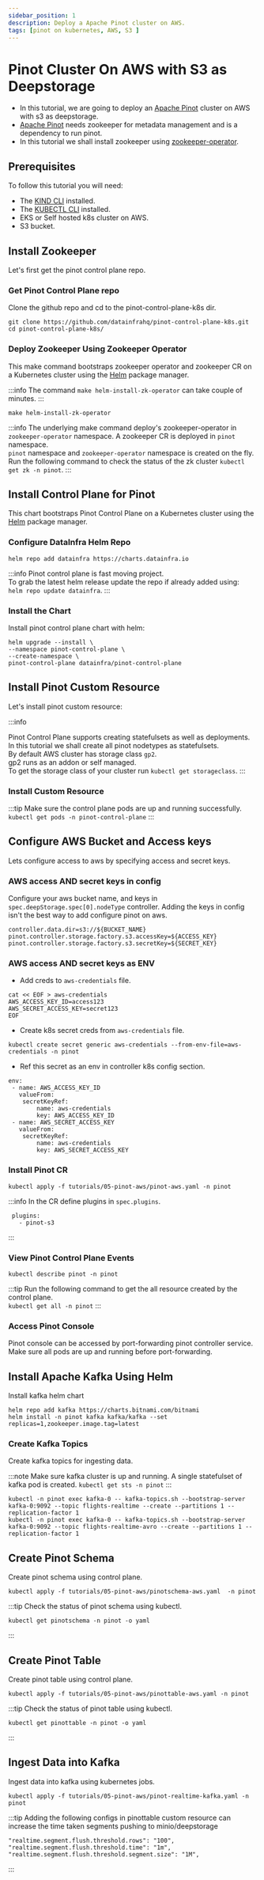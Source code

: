```yaml
---
sidebar_position: 1
description: Deploy a Apache Pinot cluster on AWS.
tags: [pinot on kubernetes, AWS, S3 ]
---
```


# Pinot Cluster On AWS with S3 as Deepstorage

-   In this tutorial, we are going to deploy an [Apache Pinot](https://github.com/apache/pinot) cluster on AWS with s3 as deepstorage.
-   [Apache Pinot](https://github.com/apache/pinot) needs zookeeper for metadata management and is a dependency to run pinot.
-   In this tutorial we shall install zookeeper using [zookeeper-operator](https://github.com/pravega/zookeeper-operator).

## Prerequisites

To follow this tutorial you will need:

-   The [KIND CLI](https://kind.sigs.k8s.io/docs/user/quick-start#installation) installed.
-   The [KUBECTL CLI](https://kubernetes.io/docs/tasks/tools/#kubectl) installed.
-   EKS or Self hosted k8s cluster on AWS.
-   S3 bucket.

## Install Zookeeper

Let's first get the pinot control plane repo.

### Get Pinot Control Plane repo

Clone the github repo and cd to the pinot-control-plane-k8s dir.

<TerminalWindow>

```
git clone https://github.com/datainfrahq/pinot-control-plane-k8s.git
cd pinot-control-plane-k8s/
```

</TerminalWindow>

### Deploy Zookeeper Using Zookeeper Operator

This make command bootstraps zookeeper operator and zookeeper CR on a Kubernetes cluster using the [Helm](https://helm.sh/) package manager.

:::info
The command `make helm-install-zk-operator` can take couple of minutes.
:::

<TerminalWindow>

```
make helm-install-zk-operator
```

</TerminalWindow>

:::info
The underlying make command deploy's zookeeper-operator in `zookeeper-operator` namespace.
A zookeeper CR is deployed in `pinot` namespace.  
`pinot` namespace and `zookeeper-operator` namespace is created on the fly.  
Run the following command to check the status of the zk cluster `kubectl get zk -n pinot`.
:::

## Install Control Plane for Pinot

This chart bootstraps Pinot Control Plane on a Kubernetes cluster using the [Helm](https://helm.sh/) package manager.

### Configure DataInfra Helm Repo

<TerminalWindow>

```
helm repo add datainfra https://charts.datainfra.io
```

</TerminalWindow>

:::info
Pinot control plane is fast moving project.  
To grab the latest helm release update the repo
if already added using:  
`helm repo update datainfra`.
:::

### Install the Chart

Install pinot control plane chart with helm:

<TerminalWindow>

```
helm upgrade --install \
--namespace pinot-control-plane \
--create-namespace \
pinot-control-plane datainfra/pinot-control-plane
```

</TerminalWindow>

## Install Pinot Custom Resource

Let's install pinot custom resource:

:::info

Pinot Control Plane supports creating statefulsets as well as deployments.  
In this tutorial we shall create all pinot nodetypes as statefulsets.  
By default AWS cluster has storage class `gp2`.         
gp2 runs as an addon or self managed.       
To get the storage class of your cluster run `kubectl get storageclass`.
:::

### Install Custom Resource

:::tip
Make sure the control plane pods are up and running successfully.       
```kubectl get pods -n pinot-control-plane```
:::

## Configure AWS Bucket and Access keys

Lets configure access to aws by specifying access and secret keys.

### AWS access AND secret keys in config 
Configure your aws bucket name, and keys in ```spec.deepStorage.spec[0].nodeType``` controller.
Adding the keys in config isn't the best way to add configure pinot on aws.

```
controller.data.dir=s3://${BUCKET_NAME}
pinot.controller.storage.factory.s3.accessKey=${ACCESS_KEY}
pinot.controller.storage.factory.s3.secretKey=${SECRET_KEY}
```
### AWS access AND secret keys as ENV 

- Add creds to ```aws-credentials``` file.

<TerminalWindow>

```
cat << EOF > aws-credentials
AWS_ACCESS_KEY_ID=access123
AWS_SECRET_ACCESS_KEY=secret123
EOF
```

</TerminalWindow>

- Create k8s secret creds from ```aws-credentials``` file.

<TerminalWindow>

```
kubectl create secret generic aws-credentials --from-env-file=aws-credentials -n pinot
```

</TerminalWindow>

- Ref this secret as an env in controller k8s config section.

<TerminalWindow>

```
env:
 - name: AWS_ACCESS_KEY_ID
   valueFrom:
    secretKeyRef:
        name: aws-credentials
        key: AWS_ACCESS_KEY_ID
 - name: AWS_SECRET_ACCESS_KEY
   valueFrom:
    secretKeyRef:
        name: aws-credentials
        key: AWS_SECRET_ACCESS_KEY
```

</TerminalWindow>


### Install Pinot CR

<TerminalWindow>

```
kubectl apply -f tutorials/05-pinot-aws/pinot-aws.yaml -n pinot
```

</TerminalWindow>

:::info
In the CR define plugins in ```spec.plugins```.
```
 plugins:
   - pinot-s3
```
:::
### View Pinot Control Plane Events

<TerminalWindow>

```
kubectl describe pinot -n pinot
```

</TerminalWindow>


:::tip
Run the following command to get the all resource created by the control plane.  
`kubectl get all -n pinot`
:::

### Access Pinot Console

Pinot console can be accessed by port-forwarding pinot controller service. Make sure all pods are up and running before port-forwarding.

## Install Apache Kafka Using Helm

Install kafka helm chart

<TerminalWindow>

```
helm repo add kafka https://charts.bitnami.com/bitnami
helm install -n pinot kafka kafka/kafka --set replicas=1,zookeeper.image.tag=latest
```

</TerminalWindow>

### Create Kafka Topics

Create kafka topics for ingesting data.

:::note
Make sure kafka cluster is up and running. 
A single statefulset of kafka pod is created.
```kubectl get sts -n pinot```
:::

<TerminalWindow>

```
kubectl -n pinot exec kafka-0 -- kafka-topics.sh --bootstrap-server kafka-0:9092 --topic flights-realtime --create --partitions 1 --replication-factor 1
kubectl -n pinot exec kafka-0 -- kafka-topics.sh --bootstrap-server kafka-0:9092 --topic flights-realtime-avro --create --partitions 1 --replication-factor 1
```

</TerminalWindow>

## Create Pinot Schema 

Create pinot schema using control plane. 

<TerminalWindow>

```
kubectl apply -f tutorials/05-pinot-aws/pinotschema-aws.yaml  -n pinot
```

</TerminalWindow>

:::tip
Check the status of pinot schema using kubectl.
```
kubectl get pinotschema -n pinot -o yaml
```
:::

## Create Pinot Table 

Create pinot table using control plane. 

<TerminalWindow>

```
kubectl apply -f tutorials/05-pinot-aws/pinottable-aws.yaml -n pinot
```

</TerminalWindow>

:::tip
Check the status of pinot table using kubectl.
```
kubectl get pinottable -n pinot -o yaml
```
:::

## Ingest Data into Kafka

Ingest data into kafka using kubernetes jobs.

<TerminalWindow>

```
kubectl apply -f tutorials/05-pinot-aws/pinot-realtime-kafka.yaml -n pinot
```

</TerminalWindow>

:::tip
Adding the following configs in pinottable custom resource can increase the time taken segments pushing to minio/deepstorage
```
"realtime.segment.flush.threshold.rows": "100",
"realtime.segment.flush.threshold.time": "1m",
"realtime.segment.flush.threshold.segment.size": "1M",
```
:::
